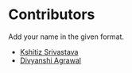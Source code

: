 # Contributors

Add your name in the given format.

* [Kshitiz Srivastava](https://contrihub21.herokuapp.com/profile/user/pirateksh/)
* [Divyanshi Agrawal](https://contrihub21.herokuapp.com/profile/user/Divyanshi070700/)

